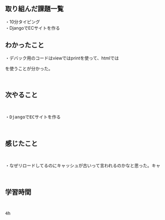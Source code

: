 ## 取り組んだ課題一覧
・10分タイピング
<br>・DjangoでECサイトを作る
## わかったこと
・デバック用のコードはviewではprintを使って、htmlでは<pre>を使うことが分かった。
## 次やること
・DjangoでECサイトを作る

## 感じたこと
・なぜリロードしてるのにキャッシュが古いって言われるのかなと思った。キャッシュが壊れている状態の判断ができるようになりたいと感じた。
## 学習時間
4h
